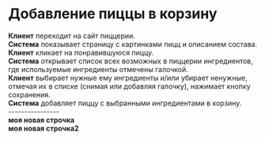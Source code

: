 # Добавление пиццы в корзину
**Клиент** переходит на сайт пиццерии. <br>
**Система** показывает страницу с картинками пицц и описанием состава. <br>
**Клиент** кликает на понравившуюся пиццу. <br>
**Система** открывает список всех возможных в пиццерии ингредиентов, где используемые ингредиенты отмечены галочкой. <br>
**Клиент** выбирает нужные ему ингредиенты и/или убирает ненужные, отмечая их в списке (снимая или добавляя галочку), нажимает кнопку сохранения. <br>
**Система** добавляет пиццу с выбранными ингредиентами в корзину. <br>
---------------- <br> 
**моя новая строчка**<br> 
**моя новая строчка2**<br> 